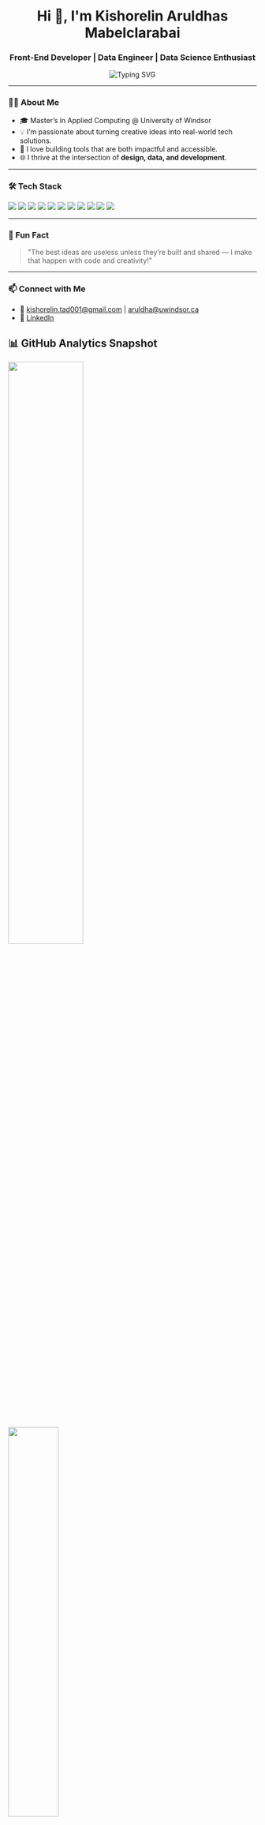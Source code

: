 <h1 align="center">Hi 👋, I'm Kishorelin Aruldhas Mabelclarabai</h1>
<h3 align="center">Front-End Developer | Data Engineer | Data Science Enthusiast</h3>

<p align="center">
  <img src="https://readme-typing-svg.demolab.com/?lines=Ideas%20Into%20Impactful%20Solutions!;Code.%20Analyze.%20Visualize.%20Repeat.&font=Fira%20Code&center=true&width=435&pause=1000&color=0FF8FC&vCenter=true&size=22" alt="Typing SVG" />
</p>

---

### 👨‍💻 About Me

- 🎓 Master’s in Applied Computing @ University of Windsor  
- 💡 I’m passionate about turning creative ideas into real-world tech solutions.  
- 🚀 I love building tools that are both impactful and accessible.  
- 🌐 I thrive at the intersection of **design, data, and development**.  

---

### 🛠️ Tech Stack

<p align="left">
  <img src="https://img.shields.io/badge/React-20232A?style=for-the-badge&logo=react&logoColor=61DAFB" />
  <img src="https://img.shields.io/badge/Python-3776AB?style=for-the-badge&logo=python&logoColor=white" />
  <img src="https://img.shields.io/badge/SQL-025E8C?style=for-the-badge&logo=sqlite&logoColor=white" />
  <img src="https://img.shields.io/badge/Power%20BI-F2C811?style=for-the-badge&logo=powerbi&logoColor=black" />
  <img src="https://img.shields.io/badge/Hadoop-66CCFF?style=for-the-badge&logo=apachehadoop&logoColor=black" />
  <img src="https://img.shields.io/badge/Linux-FCC624?style=for-the-badge&logo=linux&logoColor=black" />
  <img src="https://img.shields.io/badge/Bash-121011?style=for-the-badge&logo=gnubash&logoColor=white" />
  <img src="https://img.shields.io/badge/Docker-2496ED?style=for-the-badge&logo=docker&logoColor=white" />
  <img src="https://img.shields.io/badge/HTML5-E34F26?style=for-the-badge&logo=html5&logoColor=white" />
  <img src="https://img.shields.io/badge/CSS3-1572B6?style=for-the-badge&logo=css3&logoColor=white" />
  <img src="https://img.shields.io/badge/JavaScript-F7DF1E?style=for-the-badge&logo=javascript&logoColor=black" />
</p>

---

### 🌟 Fun Fact

> "The best ideas are useless unless they’re built and shared — I make that happen with code and creativity!"

---

### 📫 Connect with Me

- 📧 kishorelin.tad001@gmail.com | aruldha@uwindsor.ca  
- 💼 [LinkedIn](https://www.linkedin.com/in/kishorelinam/)

<h2>📊 GitHub Analytics Snapshot</h2>

<div display=flex>
<p>
  <img src="https://github-readme-stats.vercel.app/api?username=Kishorelin03&show_icons=true&theme=radical" width="55%" />
</p>

<p>
  <img src="https://github-readme-stats.vercel.app/api/top-langs/?username=Kishorelin03&layout=donut&theme=radical" width="45%" />
</p>
</div>


---

<!-- Replace with project cards once you're ready -->
<!-- ### 🚀 Projects -->
<!-- - 🛠 Project 1 - Description -->
<!-- - 📊 Project 2 - Description -->

---

<p align="center">
  <img src="https://capsule-render.vercel.app/api?type=waving&color=0ff8fc&height=120&section=footer"/>
</p>
